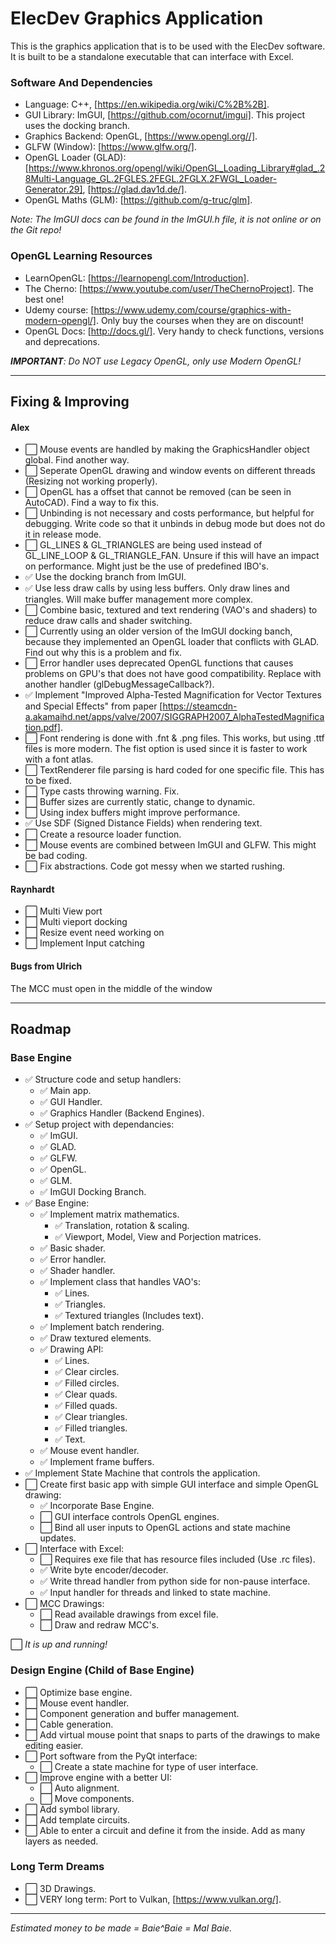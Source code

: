 # ElecDev Graphics Application

This is the graphics application that is to be used with the ElecDev software.  It is built to be a standalone executable that can interface with Excel.

### Software And Dependencies

* Language: C++, [https://en.wikipedia.org/wiki/C%2B%2B].  
* GUI Library: ImGUI, [https://github.com/ocornut/imgui].  This project uses the docking branch.  
* Graphics Backend: OpenGL, [https://www.opengl.org//].  
* GLFW (Window): [https://www.glfw.org/].  
* OpenGL Loader (GLAD): [https://www.khronos.org/opengl/wiki/OpenGL_Loading_Library#glad_.28Multi-Language_GL.2FGLES.2FEGL.2FGLX.2FWGL_Loader-Generator.29], [https://glad.dav1d.de/].
* OpenGL Maths (GLM): [https://github.com/g-truc/glm].

*Note: The ImGUI docs can be found in the ImGUI.h file, it is not online or on the Git repo!*

### OpenGL Learning Resources

* LearnOpenGL: [https://learnopengl.com/Introduction].
* The Cherno: [https://www.youtube.com/user/TheChernoProject]. The best one!
* Udemy course: [https://www.udemy.com/course/graphics-with-modern-opengl/].  Only buy the courses when they are on discount!
* OpenGL Docs: [http://docs.gl/]. Very handy to check functions, versions and deprecations.

***IMPORTANT**: Do NOT use Legacy OpenGL, only use Modern OpenGL!*

---

## Fixing & Improving

#### Alex
* ⬜ Mouse events are handled by making the GraphicsHandler object global.  Find another way.
* ⬜ Seperate OpenGL drawing and window events on different threads (Resizing not working properly).
* ⬜ OpenGL has a offset that cannot be removed (can be seen in AutoCAD).  Find a way to fix this.
* ⬜ Unbinding is not necessary and costs performance, but helpful for debugging.  Write code so that it unbinds in debug mode but does not do it in release mode.
* ⬜ GL_LINES & GL_TRIANGLES are being used instead of GL_LINE_LOOP & GL_TRIANGLE_FAN.  Unsure if this will have an impact on performance.  Might just be the use of predefined IBO's.
* ✅ Use the docking branch from ImGUI.
* ✅ Use less draw calls by using less buffers.  Only draw lines and triangles.  Will make buffer management more complex.
* ⬜ Combine basic, textured and text rendering (VAO's and shaders) to reduce draw calls and shader switching.
* ⬜ Currently using an older version of the ImGUI docking banch, because they implemented an OpenGL loader that conflicts with GLAD.  Find out why this is a problem and fix.
* ⬜ Error handler uses deprecated OpenGL functions that causes problems on GPU's that does not have good compatibility.  Replace with another handler (glDebugMessageCallback?).
* ✅ Implement "Improved Alpha-Tested Magnification for Vector Textures and Special Effects" from paper [https://steamcdn-a.akamaihd.net/apps/valve/2007/SIGGRAPH2007_AlphaTestedMagnification.pdf].
* ⬜ Font rendering is done with .fnt & .png files.  This works, but using .ttf files is more modern.  The fist option is used since it is faster to work with a font atlas.
* ⬜ TextRenderer file parsing is hard coded for one specific file.  This has to be fixed.
* ⬜ Type casts throwing warning.  Fix.
* ⬜ Buffer sizes are currently static, change to dynamic.
* ⬜ Using index buffers might improve performance.
* ✅ Use SDF (Signed Distance Fields) when rendering text.
* ⬜ Create a resource loader function.
* ⬜ Mouse events are combined between ImGUI and GLFW.  This might be bad coding.
* ⬜ Fix abstractions.  Code got messy when we started rushing.

#### Raynhardt 
* ⬜ Multi View port
* ⬜ Multi vieport docking
* ⬜ Resize event need working on
* ⬜ Implement Input catching

#### Bugs from Ulrich
The MCC must open in the middle of the window 

---

## Roadmap

### Base Engine

* ✅ Structure code and setup handlers:
  * ✅ Main app.
  * ✅ GUI Handler.
  * ✅ Graphics Handler (Backend Engines).
* ✅ Setup project with dependancies:
  * ✅ ImGUI.
  * ✅ GLAD.
  * ✅ GLFW.
  * ✅ OpenGL.
  * ✅ GLM.
  * ✅ ImGUI Docking Branch.
* ✅ Base Engine:
  * ✅ Implement matrix mathematics.
    * ✅ Translation, rotation & scaling.
    * ✅ Viewport, Model, View and Porjection matrices.
  * ✅ Basic shader.
  * ✅ Error handler.
  * ✅ Shader handler.
  * ✅ Implement class that handles VAO's:
    * ✅ Lines.
    * ✅ Triangles.
    * ✅ Textured triangles (Includes text).
  * ✅ Implement batch rendering.
  * ✅ Draw textured elements.
  * ✅ Drawing API:
    * ✅ Lines.
    * ✅ Clear circles.
    * ✅ Filled circles.
    * ✅ Clear quads.
    * ✅ Filled quads.
    * ✅ Clear triangles.
    * ✅ Filled triangles.
    * ✅ Text.
  * ✅ Mouse event handler.
  * ✅ Implement frame buffers.
* ✅ Implement State Machine that controls the application.
* ⬜ Create first basic app with simple GUI interface and simple OpenGL drawing:
  * ✅ Incorporate Base Engine.
  * ⬜ GUI interface controls OpenGL engines.
  * ⬜ Bind all user inputs to OpenGL actions and state machine updates.
* ⬜ Interface with Excel:
  * ⬜ Requires exe file that has resource files included (Use .rc files).
  * ✅ Write byte encoder/decoder.
  * ✅ Write thread handler from python side for non-pause interface.
  * ✅ Input handler for threads and linked to state machine.
* ⬜ MCC Drawings:
  * ⬜ Read available drawings from excel file.
  * ⬜ Draw and redraw MCC's.

⬜ *It is up and running!* 

### Design Engine (Child of Base Engine)

* ⬜ Optimize base engine.
* ⬜ Mouse event handler.
* ⬜ Component generation and buffer management.
* ⬜ Cable generation.
* ⬜ Add virtual mouse point that snaps to parts of the drawings to make editing easier.
* ⬜ Port software from the PyQt interface:
  * ⬜ Create a state machine for type of user interface.
* ⬜ Improve engine with a better UI:
  * ⬜ Auto alignment.
  * ⬜ Move components.
* ⬜ Add symbol library.
* ⬜ Add template circuits.
* ⬜ Able to enter a circuit and define it from the inside.  Add as many layers as needed.

### Long Term Dreams

* ⬜ 3D Drawings.
* ⬜ VERY long term: Port to Vulkan, [https://www.vulkan.org/].

---

*Estimated money to be made = Baie^Baie = Mal Baie.*
